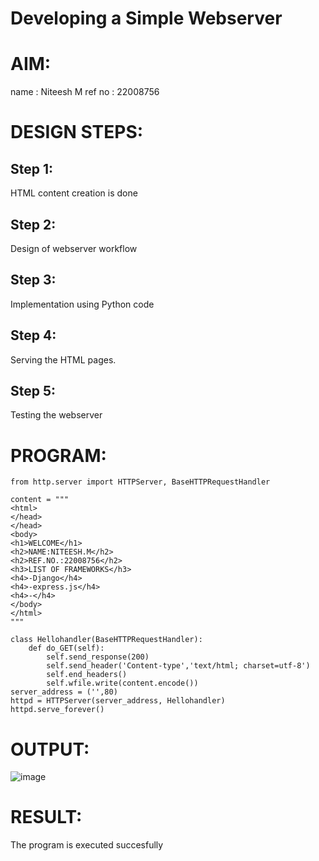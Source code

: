 # Developing a Simple Webserver

# AIM:

name : Niteesh M
ref no : 22008756

# DESIGN STEPS:

## Step 1:

HTML content creation is done

## Step 2:

Design of webserver workflow

## Step 3:

Implementation using Python code

## Step 4:

Serving the HTML pages.

## Step 5:

Testing the webserver

# PROGRAM:
``` 
from http.server import HTTPServer, BaseHTTPRequestHandler

content = """
<html>
</head>
</head>
<body>
<h1>WELCOME</h1>
<h2>NAME:NITEESH.M</h2>
<h2>REF.NO.:22008756</h2>
<h3>LIST OF FRAMEWORKS</h3>
<h4>-Django</h4>
<h4>-express.js</h4>
<h4>-</h4>
</body>
</html>
"""

class Hellohandler(BaseHTTPRequestHandler):
    def do_GET(self):
        self.send_response(200)
        self.send_header('Content-type','text/html; charset=utf-8')
        self.end_headers()
        self.wfile.write(content.encode())
server_address = ('',80)
httpd = HTTPServer(server_address, Hellohandler)
httpd.serve_forever()
```

# OUTPUT:
![image](https://user-images.githubusercontent.com/119575445/210960296-311ad494-ecb5-40d6-a8b0-ee3a1ebc7e39.png)

# RESULT:

The program is executed succesfully
